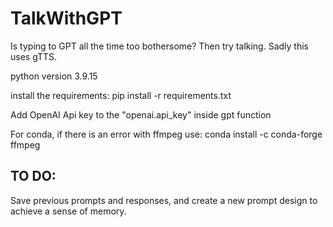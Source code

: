 # TalkWithGPT

Is typing to GPT all the time too bothersome? Then try talking.
Sadly this uses gTTS.


python version 3.9.15

install the requirements: pip install -r requirements.txt

Add OpenAI Api key to the "openai.api_key" inside gpt function

For conda, if there is an error with ffmpeg use: conda install -c conda-forge ffmpeg


## TO DO:
Save previous prompts and responses, and create a new prompt design to achieve a sense of memory.
